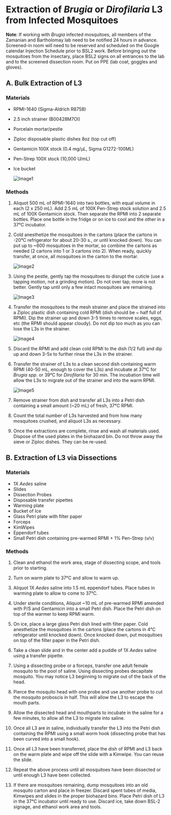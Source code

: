 # Extraction of *Brugia* or *Dirofilaria* L3 from Infected Mosquitoes

**Note**: If working with *Brugia* infected mosquitoes, all members of the Zamanian and Bartholomay lab need to be notified 24 hours in advance. Screened-in room will need to be reserved and scheduled on the Google calendar Injection Schedule prior to BSL2 work. Before bringing out the mosquitoes from the insectary, place BSL2 signs on all entrances to the lab and to the screened dissection room. Put on PPE (lab coat, goggles and gloves).

## A. Bulk Extraction of L3
### Materials
- RPMI-1640 (Sigma-Aldrich R8758)
- 2.5 inch strainer (B00428M7OI)
- Porcelain mortar/pestle
- Ziploc disposable plastic dishes 8oz (top cut off)
- Gentamicin 100X stock (0.4 mg/µL, Sigma G1272-100ML)
- Pen-Strep 100X stock (10,000 U/mL)
- Ice bucket

    ![Image1](img/img1.png)

### Methods
1. Aliquot 500 mL of RPMI-1640 into two bottles, with equal volume in each (2 x 250 mL). Add 2.5 mL of 100X Pen-Strep stock solution and 2.5 mL of 100X Gentamicin stock. Then separate the RPMI into 2 separate bottles. Place one bottle in the fridge or on ice to cool and the other in a 37°C incubator.

2. Cold anesthetize the mosquitoes in the cartons (place the cartons in -20°C refrigerator for about 20-30 s., or until knocked down). You can put up to ~600 mosquitoes in the mortar, so combine the cartons as needed (2 cartons into 1 or 3 cartons into 2). When ready, quickly transfer, at once, all mosquitoes in the carton to the mortar.

    ![Image2](img/img2.png)

3. Using the pestle, gently tap the mosquitoes to disrupt the cuticle (use a tapping motion, not a grinding motion). Do not over tap; more is not better. Gently tap until only a few intact mosquitoes are remaining.

    ![Image3](img/img3.png)

4. Transfer the mosquitoes to the mesh strainer and place the strained into a Ziploc plastic dish containing cold RPMI (dish should be ~ half full of RPMI). Dip the strainer up and down 3-5 times to remove scales, eggs, etc (the RPMI should appear cloudy). Do not dip too much as you can lose the L3s in the strainer.

    ![Image4](img/img4.png)

5. Discard the RPMI and add clean cold RPMI to the dish (1/2 full) and dip up and down 3-5x to further rinse the L3s in the strainer.

6. Transfer the strainer of L3s to a clean second dish containing warm RPMI (40-50 mL, enough to cover the L3s) and incubate at 37°C for *Brugia spp.* or 39°C for *Dirofilaria* for 30 min. The incubation time will allow the L3s to migrate out of the strainer and into the warm RPMI.

    ![Image5](img/img5.png)

7. Remove strainer from dish and transfer all L3s into a Petri dish containing a small amount (~20 mL) of fresh, 37°C RPMI.

8. Count the total number of L3s harvested and from how many mosquitoes crushed, and aliquot L3s as necessary.

9. Once the extractions are complete, rinse and wash all materials used. Dispose of the used plates in the biohazard bin. Do not throw away the sieve or Ziploc dishes. They can be re-used.

## B. Extraction of L3 via Dissections
### Materials
- 1X *Aedes* saline  
- Slides  
- Dissection Probes  
- Disposable transfer pipettes   
- Warming plate   
- Bucket of Ice  
- Glass Petri plate with filter paper   
- Forceps  
- KimWipes   
- Eppendorf tubes   
- Small Petri dish containing pre-warmed RPMI + 1% Pen-Strep (v/v)

### Methods
1. Clean and ethanol the work area, stage of dissecting scope, and tools prior to starting.

2. Turn on warm plate to 37°C and allow to warm up.

3. Aliquot 1X *Aedes* saline into 1.5 mL eppendorf tubes. Place tubes in warming plate to allow to come to 37°C.

4. Under sterile conditions, Aliquot ~10 mL of pre-warmed RPMI amended with P/S and Gentamicin into a small Petri dish. Place the Petri dish on top of the warmer to keep RPMI warm.

5. On ice, place a large glass Petri dish lined with filter paper.
Cold anesthetize the mosquitoes in the cartons (place the cartons in 4°C refrigerator until knocked down). Once knocked down, put mosquitoes on top of the filter paper in the Petri dish.

6. Take a clean slide and in the center add a puddle of 1X *Aedes* saline using a transfer pipette.

7. Using a dissecting probe or a forceps, transfer one adult female mosquito to the pool of saline. Using dissecting probes decapitate mosquito. You may notice L3 beginning to migrate out of the back of the head.

8. Pierce the mosquito head with one probe and use another probe to cut the mosquito proboscis in half. This will allow the L3 to escape the mouth parts.

9. Allow the dissected head and mouthparts to incubate in the saline for a few minutes, to allow all the L3 to migrate into saline.

10. Once all L3 are in saline, individually transfer the L3 into the Petri dish containing the RPMI using a small worm hook (dissecting probe that has been curved into a small hook).

11. Once all L3 have been transferred, place the dish of RPMI and L3 back on the warm plate and wipe off the slide with a Kimwipe. You can reuse the slide.

12. Repeat the above process until all mosquitoes have been dissected or until enough L3 have been collected.

13. If there are mosquitoes remaining, dump mosquitoes into an old mosquito carton and place in freezer. Discard spent tubes of media, Kimwipes and slides in the proper biohazard bins. Place Petri dish of L3 in the 37°C incubator until ready to use. Discard ice, take down BSL-2 signage, and ethanol work area and tools.
